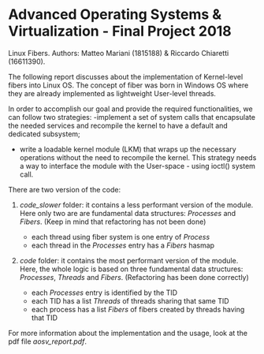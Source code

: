 # Advanced Operating Systems & Virtualization - Final Project 2018
Linux Fibers. Authors: Matteo Mariani (1815188) &amp; Riccardo Chiaretti (16611390).

The following report discusses about the implementation of Kernel-level fibers into Linux OS. The concept
of fiber was born in Windows OS where they are already implemented as lightweight User-level threads.

In order to accomplish our goal and provide the required functionalities, we can follow two strategies:
-implement a set of system calls that encapsulate the needed services and recompile the kernel to have
a default and dedicated subsystem;
- write a loadable kernel module (LKM) that wraps up the necessary operations without the need to
recompile the kernel. This strategy needs a way to interface the module with the User-space - using
ioctl() system call.

There are two version of the code:

1. *code_slower* folder: it contains a less performant version of the module. Here only two are are fundamental data      structures: *Processes* and *Fibers*. (Keep in mind that refactoring has not been done)
    - each thread using fiber system is one entry of *Process*
    - each thread in the *Processes* entry has a *Fibers* hasmap

2. *code* folder: it contains the most performant version of the module. Here, the whole logic is based on three fundamental data structures: *Processes*, *Threads* and *Fibers*. (Refactoring has been done correctly)
    - each *Processes* entry is identified by the TID
    - each TID has a list *Threads* of threads sharing that same TID
    - each process has a list *Fibers* of fibers created by threads having that TID 

For more information about the implementation and the usage, look at the pdf file *aosv_report.pdf*.
